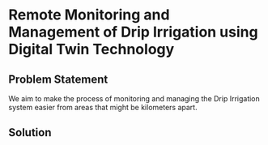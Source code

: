# Remote Monitoring and Management of Drip Irrigation using Digital Twin Technology

## Problem Statement

We aim to make the process of monitoring and managing the Drip Irrigation system easier from areas that might be kilometers apart.

## Solution
